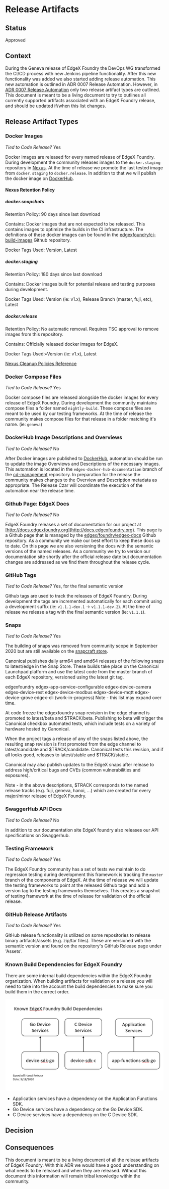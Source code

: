 # Release Artifacts

## Status

Approved

## Context

During the Geneva release of EdgeX Foundry the DevOps WG transformed the CI/CD process with new Jenkins pipeline functionality. After this new functionality was added we also started adding release automation. This new automation is outlined in ADR 0007 Release Automation. However, in [ADR 0007 Release Automation](https://github.com/edgexfoundry/edgex-docs/blob/master/docs_src/design/adr/devops/0007-Release-Automation.md) only two release artifact types are outlined. This document is meant to be a living document to try to outlines all currently supported artifacts associated with an EdgeX Foundry release, and should be updated if/when this list changes.

## Release Artifact Types

### Docker Images

*Tied to Code Release?* Yes

Docker images are released for every named release of EdgeX Foundry. During development the community releases images to the `docker.staging` repository in [Nexus](http://nexus3.edgexfoundry.org). At the time of release we promote the last tested image from `docker.staging` to `docker.release`. In addition to that we will publish the docker image on [DockerHub](https://hub.docker.com/orgs/edgexfoundry).

#### Nexus Retention Policy

##### docker.snapshots

Retention Policy: 90 days since last download

Contains: Docker images that are not expected to be released. This contains images to optimize the builds in the CI infrastructure. The definitions of these docker images can be found in the [edgexfoundry/ci-build-images](https://github.com/edgexfoundry/ci-build-images) Github repository.

Docker Tags Used: Version, Latest

##### docker.staging

Retention Policy: 180 days since last download

Contains: Docker images built for potential release and testing purposes during development.

Docker Tags Used: Version (ie: v1.x), Release Branch (master, fuji, etc), Latest

##### docker.release

Retention Policy: No automatic removal. Requires TSC approval to remove images from this repository.

Contains: Officially released docker images for EdgeX.

Docker Tags Used:•Version (ie: v1.x), Latest

[Nexus Cleanup Policies Reference](https://help.sonatype.com/repomanager3/repository-management/cleanup-policies)

### Docker Compose Files

*Tied to Code Release?* Yes

Docker compose files are released alongside the docker images for every release of EdgeX Foundry. During development the community maintains compose files a folder named `nightly-build`. These compose files are meant to be used by our testing frameworks. At the time of release the community makes compose files for that release in a folder matching it's name. (ie: `geneva`)

### DockerHub Image Descriptions and Overviews

*Tied to Code Release?* No

After Docker images are published to [DockerHub](https://hub.docker.com/orgs/edgexfoundry), automation should be run to update the image Overviews and Descriptions of the necessary images. This automation is located in the `edgex-docker-hub-documentation` branch of the [cd-management](https://github.com/edgexfoundry/cd-management/tree/edgex-docker-hub-documentation) repository. In preparation for the release the community makes changes to the Overview and Description metadata as appropriate. The Release Czar will coordinate the execution of the automation near the release time.

### Github Page: EdgeX Docs

*Tied to Code Release?* No

EdgeX Foundry releases a set of documentation for our project at [http://docs.edgexfoundry.org](http://docs.edgexfoundry.org). This page is a Github page that is managed by the [edgex/foundry/edgex-docs](https://github.com/edgexfoundry/edgex-docs/) Github repository. As a community we make our best effort to keep these docs up to date. On this page we are also versioning the docs with the semantic versions of the named releases. As a community we try to version our documentation site shortly after the official release date but documentation changes are addressed as we find them throughout the release cycle.

### GitHub Tags

*Tied to Code Release?* Yes, for the final semantic version

Github tags are used to track the releases of EdgeX Foundry. During development the tags are incremented automatically for each commit using a development suffix (ie: `v1.1.1-dev.1` -> `v1.1.1-dev.2`). At the time of release we release a tag with the final semantic version (ie: `v1.1.1`).

### Snaps

*Tied to Code Release?* Yes

The building of snaps was removed from community scope in September 2020 but are still available on the [snapcraft store](https://snapcraft.io/edgexfoundry).

Canonical publishes daily arm64 and amd64 releases of the following snaps to latest/edge in the Snap Store. These builds take place on the Canonical Launchpad platform and use the latest code from the master branch of each EdgeX repository, versioned using the latest git tag.

edgexfoundry
edgex-app-service-configurable
edgex-device-camera
edgex-device-rest
edgex-device-modbus
edgex-device-mqtt
edgex-device-grove
edgex-cli (work-in-progress)
Note - this list may expand over time.

At code freeze the edgexfoundry snap revision in the edge channel is promoted to latest/beta and $TRACK/beta. Publishing to beta will trigger the Canonical checkbox automated tests, which include tests on a variety of hardware hosted by Canonical.

When the project tags a release of any of the snaps listed above, the resulting snap revision is first promoted from the edge channel to latest/candidate and $TRACK/candidate. Canonical tests this revision, and if all looks good, releases to latest/stable and $TRACK/stable.

Canonical may also publish updates to the EdgeX snaps after release to address high/critical bugs and CVEs (common vulnerabilities and exposures).

Note - in the above descriptions, $TRACK corresponds to the named release tracks (e.g. fuji, geneva, hanoi, ...) which are created for every major/minor release of EdgeX Foundry.

### SwaggerHub API Docs

*Tied to Code Release?* No

In addition to our documentation site EdgeX foundry also releases our API specifications on Swaggerhub.

### Testing Framework

*Tied to Code Release?* Yes

The EdgeX Foundry community has a set of tests we maintain to do regression testing during development this framework is tracking the `master` branch of the components of EdgeX. At the time of release we will update the testing frameworks to point at the released Github tags and add a version tag to the testing frameworks themselves. This creates a snapshot of testing framework at the time of release for validation of the official release.

### GitHub Release Artifacts

*Tied to Code Release?* Yes

GitHub release functionality is utilized on some repositories to release binary artifacts/assets (e.g. zip/tar files). These are versioned with the semantic version and found on the repository's GitHub Release page under 'Assets'.

### Known Build Dependencies for EdgeX Foundry

There are some internal build dependencies within the EdgeX Foundry organization. When building artifacts for validation or a release you will need to take into the account the build dependencies to make sure you build them in the correct order.

![Known EdgeX Foundry Build Dependencies](0010/known-build-dependencies.png)

- Application services have a dependency on the Application Functions SDK.
- Go Device services have a dependency on the Go Device SDK.
- C Device services have a dependency on the C Device SDK.

## Decision

## Consequences

This document is meant to be a living document of all the release artifacts of EdgeX Foundry. With this ADR we would have a good understanding on what needs to be released and when they are released. Without this document this information will remain tribal knowledge within the community.
